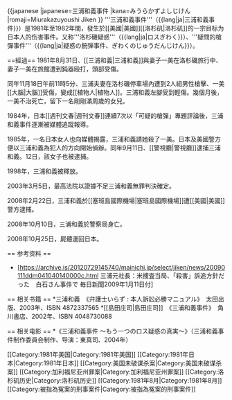 {{japanese
|japanese=三浦和義事件
|kana=みうらかずよしじけん
|romaji=Miurakazuyoushi Jiken
}}
'''三浦和義事件'''（{{lang|ja|三浦和義事件}}）是1981年至1982年間，發生於[[美國|美國]][[洛杉矶|洛杉矶]]的一宗目标为日本人的伤害事件。又称'''洛杉磯疑惑'''（{{lang|ja|ロスぎわく}}）、'''疑問的槍彈事件'''（{{lang|ja|疑惑の銃弾事件、ぎわくのじゅうだんじけん}}）。

==經過==
1981年8月31日、[[三浦和義|三浦和義]]與妻子一美在洛杉磯旅行中、妻子一美在旅館遭到鈍器殴打，頭部受傷。

同年11月18日午前11時5分、三浦夫妻在洛杉磯停車場內遭到2人組男性槍擊、一美[[大腦|大腦]]受傷，變成[[植物人|植物人]]。三浦和義左腳受到輕傷。幾個月後，一美不治死亡，留下一名剛剛滿周歲的女兒。

1984年，日本[[週刊文春|週刊文春]]連續7次以「可疑的槍彈」專題評論後，三浦和義事件逐漸被媒體追蹤報導。

1985年，一名日本女人也向媒體揭露，三浦和義請她殺了一美。日本及美國警方便以三浦和義為犯人的方向開始偵辦。同年9月11日、[[警視廳|警視廳]]逮捕三浦和義。12日，該女子也被逮捕。

1998年，三浦和義被釋放。

2003年3月5日，最高法院以證據不足三浦和義無罪判決確定。

2008年2月22日，三浦和義於[[塞班島國際機場|塞班島國際機場]]遭[[美國|美國]]警方逮捕。

2008年10月10日，三浦和義於警察局身亡。

2008年10月25日，屍體運回日本。

== 参考资料 ==
* [https://archive.is/20120729145740/mainichi.jp/select/jiken/news/20090111ddm041040140000c.html 三浦元社長：米捜査当局、「殺害」訴追方針だった　白石さん事件で 毎日新聞2009年1月11日付]

== 相关书籍 ==
*三浦和義　《弁護士いらず : 本人訴訟必勝マニュアル》　太田出版、2003年、ISBN 4872337565
*[[島田庄司|島田庄司]]　《三浦和義事件》　角川書店、2002年、ISBN 4048730088

== 相关电影 ==
*《三浦和義事件 ～もう一つのロス疑惑の真実～》（三浦和義事件制作委員会制作、导演：東真司、2004年）

[[Category:1981年美国|Category:1981年美国]]
[[Category:1981年日本|Category:1981年日本]]
[[Category:美国未破谋杀案|Category:美国未破谋杀案]]
[[Category:加利福尼亚州罪案|Category:加利福尼亚州罪案]]
[[Category:洛杉矶历史|Category:洛杉矶历史]]
[[Category:1981年8月|Category:1981年8月]]
[[Category:被指為冤案的刑事案件|Category:被指為冤案的刑事案件]]
